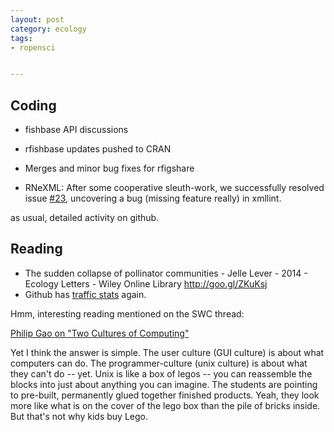 ```yaml
---
layout: post
category: ecology
tags: 
- ropensci


---
```


## Coding

- fishbase API discussions
- rfishbase updates pushed to CRAN 
- Merges and minor bug fixes for rfigshare


- RNeXML: After some cooperative sleuth-work, we successfully resolved issue [#23](https://github.com/ropensci/RNeXML/issues/23), uncovering a bug (missing feature really) in xmllint.

as usual, detailed activity on github.  

## Reading

- The sudden collapse of pollinator communities - Jelle Lever - 2014 - Ecology Letters - Wiley Online Library http://goo.gl/ZKuKsj 
- Github has [traffic stats](https://t.co/Wpf27aqIYk) again.

Hmm, interesting reading mentioned on the SWC thread:

[Philip Gao on "Two Cultures of Computing"](http://www.pgbovine.net/two-cultures-of-computing.htm)

Yet I think the answer is simple.  The user culture (GUI culture) is about what computers can do.  The programmer-culture (unix culture) is about what they can't do -- yet.  Unix is like a box of legos -- you can reassemble the blocks into just about anything you can imagine.  The students are pointing to pre-built, permanently glued together finished products.  Yeah, they look more like what is on the cover of the lego box than the pile of bricks inside.  But that's not why kids buy Lego.   


